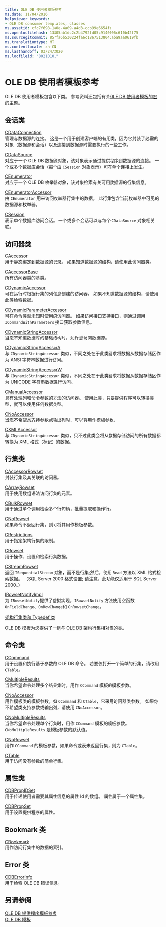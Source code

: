 ```yaml
---
title: OLE DB 使用者模板参考
ms.date: 11/04/2016
helpviewer_keywords:
- OLE DB consumer templates, classes
ms.assetid: cfc7f698-1a0e-4a09-a4d3-ccb99e6654fe
ms.openlocfilehash: 13805ab1dc2c2b4792fd05c9140006c610b42f75
ms.sourcegitcommit: 857fa6b530224fa6c18675138043aba9aa0619fb
ms.translationtype: MT
ms.contentlocale: zh-CN
ms.lasthandoff: 03/24/2020
ms.locfileid: "80210101"
---
```

# <a name="ole-db-consumer-templates-reference"></a>OLE DB 使用者模板参考

OLE DB 使用者模板包含以下类。 参考资料还包括有关[OLE DB 使用者模板的宏](../../data/oledb/macros-and-global-functions-for-ole-db-consumer-templates.md)的主题。

## <a name="session-classes"></a>会话类

[CDataConnection](../../data/oledb/cdataconnection-class.md)<br/>
管理与数据源的连接。 这是一个用于创建客户端的有用类，因为它封装了必需的对象（数据源和会话）以及连接到数据源时需要执行的一些工作。

[CDataSource](../../data/oledb/cdatasource-class.md)<br/>
对应于一个 OLE DB 数据源对象，该对象表示通过提供程序到数据源的连接。 一个或多个数据库会话（每个由 `CSession` 对象表示）可在单个连接上发生。

[CEnumerator](../../data/oledb/cenumerator-class.md)<br/>
对应于一个 OLE DB 枚举器对象，该对象检索有关可用数据源的行集信息。

[CEnumeratorAccessor](../../data/oledb/cenumeratoraccessor-class.md)<br/>
由 `CEnumerator` 用来访问枚举器行集中的数据。 此行集包含当前枚举器中可见的数据源和枚举器。

[CSession](../../data/oledb/csession-class.md)<br/>
表示单个数据库访问会话。 一个或多个会话可以与每个 `CDataSource` 对象相关联。

## <a name="accessor-classes"></a>访问器类

[CAccessor](../../data/oledb/caccessor-class.md)<br/>
用于静态绑定到数据源的记录。 如果知道数据源的结构，请使用此访问器类。

[CAccessorBase](../../data/oledb/caccessorbase-class.md)<br/>
所有访问器类的基类。

[CDynamicAccessor](../../data/oledb/cdynamicaccessor-class.md)<br/>
可在运行时根据行集的列信息创建的访问器。 如果不知道数据源的结构，请使用此类检索数据。

[CDynamicParameterAccessor](../../data/oledb/cdynamicparameteraccessor-class.md)<br/>
可在命令类型未知时使用的访问器。 如果访问接口支持接口，则通过调用 `ICommandWithParameters` 接口获取参数信息。

[CDynamicStringAccessor](../../data/oledb/cdynamicstringaccessor-class.md)<br/>
当您不知道数据库的基础结构时，允许您访问数据源。

[CDynamicStringAccessorA](../../data/oledb/cdynamicstringaccessora-class.md)<br/>
与 `CDynamicStringAccessor` 类似，不同之处在于此类请求将数据从数据存储区作为 ANSI 字符串数据进行访问。

[CDynamicStringAccessorW](../../data/oledb/cdynamicstringaccessorw-class.md)<br/>
与 `CDynamicStringAccessor` 类似，不同之处在于此类请求将数据从数据存储区作为 UNICODE 字符串数据进行访问。

[CManualAccessor](../../data/oledb/cmanualaccessor-class.md)<br/>
具有处理列和命令参数的方法的访问器。 使用此类，只要提供程序可以转换类型，就可以使用任何数据类型。

[CNoAccessor](../../data/oledb/cnoaccessor-class.md)<br/>
当您不希望类支持参数或输出列时，可以将用作模板参数。

[CXMLAccessor](../../data/oledb/cxmlaccessor-class.md)<br/>
与 `CDynamicStringAccessor` 类似，只不过此类会将从数据存储访问的所有数据都转换为 XML 格式（标记）的数据。

## <a name="rowset-classes"></a>行集类

[CAccessorRowset](../../data/oledb/caccessorrowset-class.md)<br/>
封装行集及其关联的访问器。

[CArrayRowset](../../data/oledb/carrayrowset-class.md)<br/>
用于使用数组语法访问行集的元素。

[CBulkRowset](../../data/oledb/cbulkrowset-class.md)<br/>
用于通过单个调用检索多个行句柄，批量提取和操作行。

[CNoRowset](../../data/oledb/cnorowset-class.md)<br/>
如果命令不返回行集，则可将其用作模板参数。

[CRestrictions](../../data/oledb/crestrictions-class.md)<br/>
用于指定架构行集的限制。

[CRowset](../../data/oledb/crowset-class.md)<br/>
用于操作、设置和检索行集数据。

[CStreamRowset](../../data/oledb/cstreamrowset-class.md)<br/>
返回 `ISequentialStream` 对象，而不是行集;然后，使用 `Read` 方法以 XML 格式检索数据。 （SQL Server 2000 格式设置; 请注意，此功能仅适用于 SQL Server 2000。）

[IRowsetNotifyImpl](../../data/oledb/irowsetnotifyimpl-class.md)<br/>
为 `IRowsetNotify`提供了虚拟实现，`IRowsetNotify` 方法使用空函数 `OnFieldChange`、`OnRowChange`和 `OnRowsetChange`。

[架构行集类和 Typedef 类](../../data/oledb/schema-rowset-classes-and-typedef-classes.md)

OLE DB 模板为您提供了一组与 OLE DB 架构行集相对应的类。

## <a name="command-classes"></a>命令类

[CCommand](../../data/oledb/ccommand-class.md)<br/>
用于设置和执行基于参数的 OLE DB 命令。 若要仅打开一个简单的行集，请改用 `CTable`。

[CMultipleResults](../../data/oledb/cmultipleresults-class.md)<br/>
当你希望命令处理多个结果集时，用作 `CCommand` 模板的模板参数。

[CNoAccessor](../../data/oledb/cnoaccessor-class.md)<br/>
用作模板类的模板参数，如 `CCommand` 和 `CTable`，它采用访问器类参数。 如果你不希望类支持参数或输出列，请使用 `CNoAccessor`。

[CNoMultipleResults](../../data/oledb/cnomultipleresults-class.md)<br/>
当你希望命令处理单个行集时，用作 `CCommand` 模板的模板参数。 `CNoMultipleResults` 是模板参数的默认值。

[CNoRowset](../../data/oledb/cnorowset-class.md)<br/>
用作 `CCommand` 的模板参数，如果命令或表未返回行集，则为 `CTable`。

[CTable](../../data/oledb/ctable-class.md)<br/>
用于访问没有参数的简单行集。

## <a name="property-classes"></a>属性类

[CDBPropIDSet](../../data/oledb/cdbpropidset-class.md)<br/>
用于传递使用者需要其属性信息的属性 Id 的数组。 属性属于一个属性集。

[CDBPropSet](../../data/oledb/cdbpropset-class.md)<br/>
用于设置提供程序的属性。

## <a name="bookmark-class"></a>Bookmark 类

[CBookmark](../../data/oledb/cbookmark-class.md)<br/>
用作访问行集中的数据的索引。

## <a name="error-class"></a>Error 类

[CDBErrorInfo](../../data/oledb/cdberrorinfo-class.md)<br/>
用于检索 OLE DB 错误信息。

## <a name="see-also"></a>另请参阅

[OLE DB 提供程序模板参考](../../data/oledb/ole-db-provider-templates-reference.md)<br/>
[OLE DB 模板](../../data/oledb/ole-db-templates.md)
